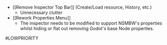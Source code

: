 - [[Remove Inspector Top Bar]] (Create/Load resource, History, etc.)
	- Unnecessary clutter
- [[Rework Properties Menu]]
	- The inspector needs to be modified to support NSMBW's properties whilst hiding or flat out removing Godot's base Node properties.

#LOWPRIORITY